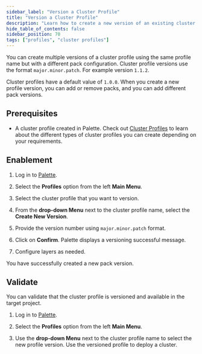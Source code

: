 ```yaml
---
sidebar_label: "Version a Cluster Profile"
title: "Version a Cluster Profile"
description: "Learn how to create a new version of an existing cluster profile in Palette."
hide_table_of_contents: false
sidebar_position: 70
tags: ["profiles", "cluster profiles"]
---
```



You can create multiple versions of a cluster profile using the same profile name but with a different pack configuration. Cluster profile versions use the format `major.minor.patch`. For example version `1.1.2`. 
         
Cluster profiles have a default value of `1.0.0`. When you create a new profile version, you can add or remove packs, and you can add different pack versions. 

## Prerequisites 

- A cluster profile created in Palette. Check out [Cluster Profiles](cluster-profiles.md) to learn about the different types of cluster profiles you can create depending on your requirements.

## Enablement

1. Log in to [Palette](https://console.spectrocloud.com/).

2. Select the **Profiles** option from the left **Main Menu**.

3. Select the cluster profile that you want to version.

4. From the **drop-down Menu** next to the cluster profile name, select the **Create New Version**.

5. Provide the version number using `major.minor.patch` format.

6. Click on **Confirm**. Palette displays a versioning successful message.

7. Configure layers as needed.

You have successfully created a new pack version.


## Validate

You can validate that the cluster profile is versioned and available in the target project.

1. Log in to [Palette](https://console.spectrocloud.com/).

2. Select the **Profiles** option from the left **Main Menu**.     

3. Use the **drop-down Menu** next to the cluster profile name to select the new profile version. Use the versioned profile to deploy a cluster.